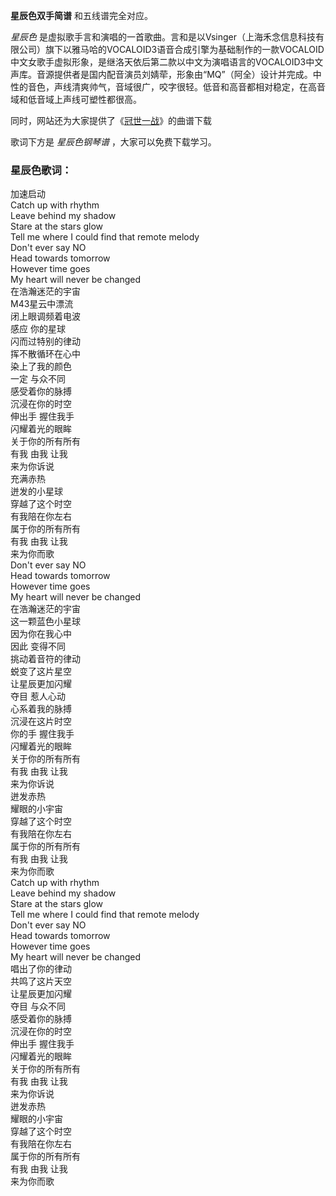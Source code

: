 

**星辰色双手简谱** 和五线谱完全对应。

_星辰色_
是虚拟歌手言和演唱的一首歌曲。言和是以Vsinger（上海禾念信息科技有限公司）旗下以雅马哈的VOCALOID3语音合成引擎为基础制作的一款VOCALOID中文女歌手虚拟形象，是继洛天依后第二款以中文为演唱语言的VOCALOID3中文声库。音源提供者是国内配音演员刘婧荦，形象由“MQ”（阿全）设计并完成。中性的音色，声线清爽帅气，音域很广，咬字很轻。低音和高音都相对稳定，在高音域和低音域上声线可塑性都很高。

同时，网站还为大家提供了《[冠世一战](Music-10093-冠世一战-2019拜年祭精品.html "冠世一战")》的曲谱下载

歌词下方是 _星辰色钢琴谱_ ，大家可以免费下载学习。

### 星辰色歌词：

加速启动  
Catch up with rhythm  
Leave behind my shadow  
Stare at the stars glow  
Tell me where I could find that remote melody  
Don't ever say NO  
Head towards tomorrow  
However time goes  
My heart will never be changed  
在浩瀚迷茫的宇宙  
M43星云中漂流  
闭上眼调频着电波  
感应 你的星球  
闪而过特别的律动  
挥不散循环在心中  
染上了我的颜色  
一定 与众不同  
感受着你的脉搏  
沉浸在你的时空  
伸出手 握住我手  
闪耀着光的眼眸  
关于你的所有所有  
有我 由我 让我  
来为你诉说  
充满赤热  
迸发的小星球  
穿越了这个时空  
有我陪在你左右  
属于你的所有所有  
有我 由我 让我  
来为你而歌  
Don't ever say NO  
Head towards tomorrow  
However time goes  
My heart will never be changed  
在浩瀚迷茫的宇宙  
这一颗蓝色小星球  
因为你在我心中  
因此 变得不同  
挑动着音符的律动  
蜕变了这片星空  
让星辰更加闪耀  
夺目 惹人心动  
心系着我的脉搏  
沉浸在这片时空  
你的手 握住我手  
闪耀着光的眼眸  
关于你的所有所有  
有我 由我 让我  
来为你诉说  
迸发赤热  
耀眼的小宇宙  
穿越了这个时空  
有我陪在你左右  
属于你的所有所有  
有我 由我 让我  
来为你而歌  
Catch up with rhythm  
Leave behind my shadow  
Stare at the stars glow  
Tell me where I could find that remote melody  
Don't ever say NO  
Head towards tomorrow  
However time goes  
My heart will never be changed  
唱出了你的律动  
共鸣了这片天空  
让星辰更加闪耀  
夺目 与众不同  
感受着你的脉搏  
沉浸在你的时空  
伸出手 握住我手  
闪耀着光的眼眸  
关于你的所有所有  
有我 由我 让我  
来为你诉说  
迸发赤热  
耀眼的小宇宙  
穿越了这个时空  
有我陪在你左右  
属于你的所有所有  
有我 由我 让我  
来为你而歌

